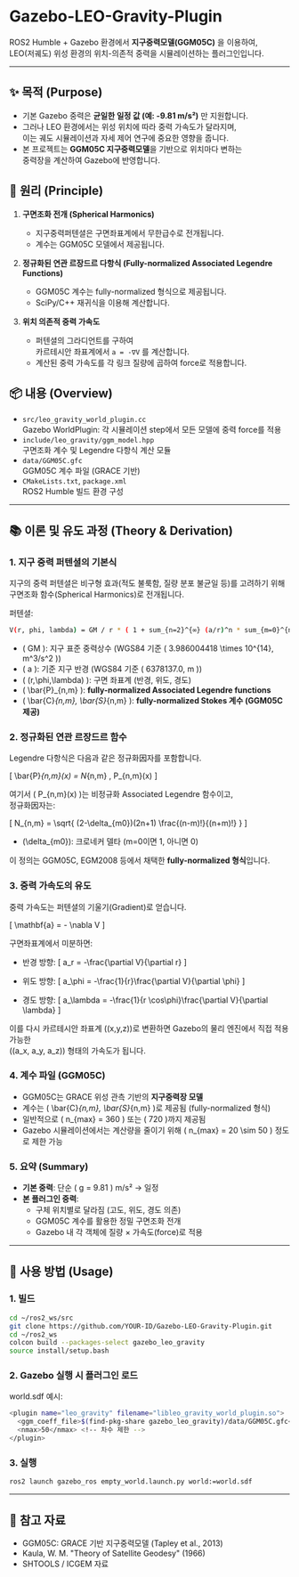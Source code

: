 # Gazebo-LEO-Gravity-Plugin

ROS2 Humble + Gazebo 환경에서 **지구중력모델(GGM05C)** 을 이용하여,  
LEO(저궤도) 위성 환경의 위치-의존적 중력을 시뮬레이션하는 플러그인입니다.

---

## ✨ 목적 (Purpose)

- 기본 Gazebo 중력은 **균일한 일정 값 (예: -9.81 m/s²)** 만 지원합니다.  
- 그러나 LEO 환경에서는 위성 위치에 따라 중력 가속도가 달라지며,  
  이는 궤도 시뮬레이션과 자세 제어 연구에 중요한 영향을 줍니다.  
- 본 프로젝트는 **GGM05C 지구중력모델**을 기반으로 위치마다 변하는  
  중력장을 계산하여 Gazebo에 반영합니다.

## 🔬 원리 (Principle)

1. **구면조화 전개 (Spherical Harmonics)**  
   - 지구중력퍼텐셜은 구면좌표계에서 무한급수로 전개됩니다.  
   - 계수는 GGM05C 모델에서 제공됩니다.  

2. **정규화된 연관 르장드르 다항식 (Fully-normalized Associated Legendre Functions)**  
   - GGM05C 계수는 fully-normalized 형식으로 제공됩니다.  
   - SciPy/C++ 재귀식을 이용해 계산합니다.  

3. **위치 의존적 중력 가속도**  
   - 퍼텐셜의 그라디언트를 구하여  
     카르테시안 좌표계에서 `a = -∇V` 를 계산합니다.  
   - 계산된 중력 가속도를 각 링크 질량에 곱하여 force로 적용합니다.  

## 📦 내용 (Overview)

- `src/leo_gravity_world_plugin.cc`  
  Gazebo WorldPlugin: 각 시뮬레이션 step에서 모든 모델에 중력 force를 적용  
- `include/leo_gravity/ggm_model.hpp`  
  구면조화 계수 및 Legendre 다항식 계산 모듈  
- `data/GGM05C.gfc`  
  GGM05C 계수 파일 (GRACE 기반)  
- `CMakeLists.txt`, `package.xml`  
  ROS2 Humble 빌드 환경 구성  

---

## 📚 이론 및 유도 과정 (Theory & Derivation)

### 1. 지구 중력 퍼텐셜의 기본식

지구의 중력 퍼텐셜은 비구형 효과(적도 불룩함, 질량 분포 불균일 등)를 고려하기 위해  
구면조화 함수(Spherical Harmonics)로 전개됩니다.

퍼텐셜:
```bash
V(r, phi, lambda) = GM / r * ( 1 + sum_{n=2}^{∞} (a/r)^n * sum_{m=0}^{n} P̄_{n,m}(sin phi) * [ C̄_{n,m} cos(m lambda) + S̄_{n,m} sin(m lambda) ] )
```

- \( GM \): 지구 표준 중력상수 (WGS84 기준 \( 3.986004418 \times 10^{14}\, m^3/s^2 \))  
- \( a \): 기준 지구 반경 (WGS84 기준 \( 6378137.0\, m \))  
- \( (r,\phi,\lambda) \): 구면 좌표계 (반경, 위도, 경도)  
- \( \bar{P}_{n,m} \): **fully-normalized Associated Legendre functions**  
- \( \bar{C}_{n,m}, \bar{S}_{n,m} \): **fully-normalized Stokes 계수 (GGM05C 제공)**  

### 2. 정규화된 연관 르장드르 함수

Legendre 다항식은 다음과 같은 정규화因자를 포함합니다.

\[
\bar{P}_{n,m}(x) = N_{n,m} \, P_{n,m}(x)
\]

여기서 \( P_{n,m}(x) \)는 비정규화 Associated Legendre 함수이고,  
정규화因자는:

\[
N_{n,m} = \sqrt{ (2-\delta_{m0})(2n+1) \frac{(n-m)!}{(n+m)!} }
\]

- \(\delta_{m0}\): 크로네커 델타 (m=0이면 1, 아니면 0)  

이 정의는 GGM05C, EGM2008 등에서 채택한 **fully-normalized 형식**입니다.

### 3. 중력 가속도의 유도

중력 가속도는 퍼텐셜의 기울기(Gradient)로 얻습니다.

\[
\mathbf{a} = - \nabla V
\]

구면좌표계에서 미분하면:

- 반경 방향:
\[
a_r = -\frac{\partial V}{\partial r}
\]

- 위도 방향:
\[
a_\phi = -\frac{1}{r}\frac{\partial V}{\partial \phi}
\]

- 경도 방향:
\[
a_\lambda = -\frac{1}{r \cos\phi}\frac{\partial V}{\partial \lambda}
\]

이를 다시 카르테시안 좌표계 \((x,y,z)\)로 변환하면 Gazebo의 물리 엔진에서 직접 적용 가능한  
\((a_x, a_y, a_z)\) 형태의 가속도가 됩니다.

### 4. 계수 파일 (GGM05C)

- GGM05C는 GRACE 위성 관측 기반의 **지구중력장 모델**  
- 계수는 \( \bar{C}_{n,m}, \bar{S}_{n,m} \)로 제공됨 (fully-normalized 형식)  
- 일반적으로 \( n_{max} = 360 \) 또는 \( 720 \)까지 제공됨  
- Gazebo 시뮬레이션에서는 계산량을 줄이기 위해 \( n_{max} = 20 \sim 50 \) 정도로 제한 가능  


### 5. 요약 (Summary)

- **기본 중력**: 단순 \( g = 9.81 \) m/s² → 일정  
- **본 플러그인 중력**:  
  - 구체 위치별로 달라짐 (고도, 위도, 경도 의존)  
  - GGM05C 계수를 활용한 정밀 구면조화 전개  
  - Gazebo 내 각 객체에 질량 × 가속도(force)로 적용

---

## 🚀 사용 방법 (Usage)

### 1. 빌드
```bash
cd ~/ros2_ws/src
git clone https://github.com/YOUR-ID/Gazebo-LEO-Gravity-Plugin.git
cd ~/ros2_ws
colcon build --packages-select gazebo_leo_gravity
source install/setup.bash
```


### 2. Gazebo 실행 시 플러그인 로드

world.sdf 예시:
```bash
<plugin name="leo_gravity" filename="libleo_gravity_world_plugin.so">
  <ggm_coeff_file>$(find-pkg-share gazebo_leo_gravity)/data/GGM05C.gfc</ggm_coeff_file>
  <nmax>50</nmax> <!-- 차수 제한 -->
</plugin>
```
### 3. 실행
```bash
ros2 launch gazebo_ros empty_world.launch.py world:=world.sdf
```

---

## 📖 참고 자료
- GGM05C: GRACE 기반 지구중력모델 (Tapley et al., 2013)
- Kaula, W. M. "Theory of Satellite Geodesy" (1966)
- SHTOOLS / ICGEM 자료
